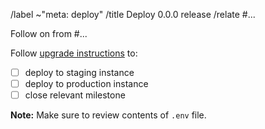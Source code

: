 /label ~"meta: deploy"
/title Deploy 0.0.0 release
/relate #...

Follow on from #...

Follow [upgrade instructions](https://gitlab.data.bas.ac.uk/MAGIC/ops-data-store/-/tree/main#upgrading) to:

- [ ] deploy to staging instance
- [ ] deploy to production instance
- [ ] close relevant milestone

**Note:** Make sure to review contents of `.env` file.
